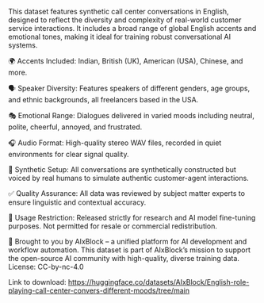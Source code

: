 This dataset features synthetic call center conversations in English, designed to reflect the diversity and complexity of real-world customer service interactions. It includes a broad range of global English accents and emotional tones, making it ideal for training robust conversational AI systems.

🌍 Accents Included: Indian, British (UK), American (USA), Chinese, and more.

🗣️ Speaker Diversity: Features speakers of different genders, age groups, and ethnic backgrounds, all freelancers based in the USA.

🎭 Emotional Range: Dialogues delivered in varied moods including neutral, polite, cheerful, annoyed, and frustrated.

🎧 Audio Format: High-quality stereo WAV files, recorded in quiet environments for clear signal quality.

🧪 Synthetic Setup: All conversations are synthetically constructed but voiced by real humans to simulate authentic customer-agent interactions.

✅ Quality Assurance: All data was reviewed by subject matter experts to ensure linguistic and contextual accuracy.

🔐 Usage Restriction: Released strictly for research and AI model fine-tuning purposes. Not permitted for resale or commercial redistribution.

🧠 Brought to you by AIxBlock – a unified platform for AI development and workflow automation. This dataset is part of AIxBlock’s mission to support the open-source AI community with high-quality, diverse training data. License: CC-by-nc-4.0

Link to download: https://huggingface.co/datasets/AIxBlock/English-role-playing-call-center-convers-different-moods/tree/main
